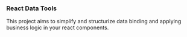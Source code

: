 ### React Data Tools
This project aims to simplify and structurize data binding and applying business logic in your react components.  
